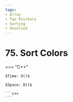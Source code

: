 ```yaml
---
tags:
- Array
- Two Pointers
- Sorting
- Unsolved
---
```



# 75. Sort Colors

=== "C++"

    $Time: O()$

    $Space: O()$

    ```c++
    ```